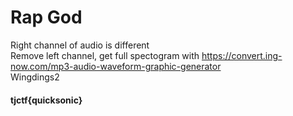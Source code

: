 # Rap God

Right channel of audio is different  
Remove left channel, get full spectogram with https://convert.ing-now.com/mp3-audio-waveform-graphic-generator  
Wingdings2  
#### tjctf{quicksonic}
